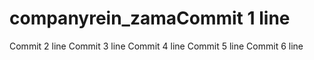 # companyrein_zamaCommit 1 line
Commit 2 line
Commit 3 line
Commit 4 line
Commit 5 line
Commit 6 line
